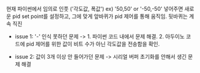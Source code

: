 현재 파이썬에서 임의로 인풋 ('각도값, 폭값')
ex) '50,50' or '-50,-50'
넣어주면 새로운 pid set point를 설정하고, 그에 맞게 앞바퀴가 pid 제어를 통해 움직임.
뒷바퀴는 계속 직진

- issue 1: '-' 인식 못하던 문제
-> 1. 파이썬 코드 내에서 문제 해결. 2. 아두이노 코드에 pid 제어를 위한 값이 비트 수가 아닌 각도값을 전송함을 확인.

- issue 2: 값이 3개 이상 안 들어가던 문제
-> 시리얼 버퍼 초기화를 안해서 생긴 문제 해결
